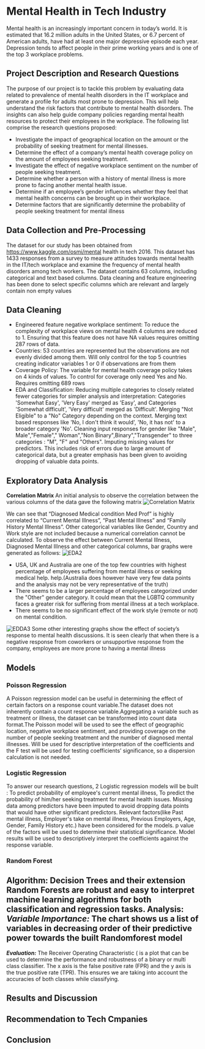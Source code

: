 # Mental Health in Tech Industry
Mental health is an increasingly important concern in today’s world. It is estimated that 16.2 million adults in the United States, or 6.7 percent of American adults, have had at least one major depressive episode each year. Depression tends to affect people in their prime working years and is one of the top 3 workplace problems.

## Project Description and Research Questions
The purpose of our project is to tackle this problem by evaluating data related to prevalence of mental health disorders in the IT workplace and generate a profile for adults most prone to depression. This will help understand the risk factors that contribute to mental health disorders. The insights can also help guide company policies regarding mental health resources to protect their employees in the workplace. The following list comprise the research questions proposed:
* Investigate the impact of geographical location on the amount or the probability of seeking treatment for mental illnesses.
* Determine the effect of a company’s mental health coverage policy on the amount of employees seeking treatment.
* Investigate the effect of negative workplace sentiment on the number of people seeking treatment.
* Determine whether a person with a history of mental illness is more prone to facing another mental health issue.
* Determine if an employee’s gender influences whether they feel that mental health concerns can be brought up in their workplace.
* Determine factors that are significantly determine the probability of people seeking treatment for mental illness

## Data Collection and Pre-Processing
The dataset for our study has been obtained from https://www.kaggle.com/osmi/mental health in tech 2016. This dataset has 1433 responses from a survey to measure attitudes towards mental health in the IT/tech workplace and examine the frequency of mental health disorders among tech workers. The dataset contains 63 columns, including categorical and text based columns. Data cleaning and feature engineering has been done to select specific columns which are relevant and largely contain non empty values

## Data Cleaning
* Engineered feature negative workplace sentiment: To reduce the complexity of workplace views on mental health 4 columns are reduced to 1. Ensuring that this feature does not have NA values requires omitting 287 rows of data.
* Countries: 53 countries are represented but the observations are not
evenly divided among them. Will only control for the top 5 countries creating indicator
variables 1 or 0 if observations are from them
* Coverage Policy: The variable for mental health coverage policy takes on 4 kinds of values. To control for coverage only need Yes and No. Requires omitting 689 rows
* EDA and Classification: Reducing multiple categories to closely related fewer categories
for simpler analysis and interpretation: Categories 'Somewhat Easy', 'Very Easy' merged as 'Easy', and Categories 'Somewhat difficult', 'Very difficult' merged as 'Difficult'. Merging "Not Eligible" to a "No" Category depending on the context. Merging text based responses like 'No, I don't think it would', 'No, it has not' to a broader category 'No'. Cleaning input responses for gender like "Male", Male","Female"," Woman","Non Binary",Binary","Transgender" to three categories : "M", "F" and "Others". Imputing missing values for predictors. This includes risk of errors due to large amount of categorical data, but a greater emphasis has been given to avoiding dropping of valuable data points.


## Exploratory Data Analysis
**Correlation Matrix** An initial analysis to observe the correlation between the various columns of the data
gave the following matrix
![Correlation Matrix]()

We can see that “Diagnosed Medical condition Med Prof” is highly correlated to “Current Mental Illness”, “Past Mental Illness” and “Family History Mental Illness”. Other categorical variables like Gender, Country and Work style are not included because a numerical correlation cannot be calculated.
To observe the effect between Current Mental Illness, Diagnosed Mental Illness
and other categorical columns, bar graphs were generated as follows:
![EDA2]()

- USA, UK and Australia are one of the top few countries with highest percentage of employees suffering
from mental illness or seeking medical help. help.(Australia does however have very few data points and the
analysis may not be very representative of the truth)
- There seems to be a larger percentage of employees categorized under the "Other" gender category. It
could mean that the LGBTQ community faces a greater risk for suffering from mental illness at a tech
workplace.
- There seems to be no significant effect of the work style (remote or not) on mental condition.

![EDDA3]()
Some other interesting graphs show the effect of society’s response to mental health
discussions. It is seen clearly that when there is a negative response from coworkers or unsupportive
response from the company, employees are more prone to having a mental illness
## Models

### Poisson Regression
A Poisson regression model can be useful in determining
the effect of certain factors on a response count variable.The dataset does not inherently contain a count response
variable.Aggregating a variable such as treatment or illness, the
dataset can be transformed into count data format.The Poisson model will be used to see the effect of
geographic location, negative workplace sentiment, and
providing coverage on the number of people seeking
treatment and the number of diagnosed mental illnesses. Will be used for descriptive interpretation of the coefficients
and the F test will be used for testing coefficients’
significance, so a dispersion calculation is not needed.

### Logistic Regression
To answer our research questions, 2 Logistic regression
models will be built : To predict probability of employee's current mental illness, To predict the probability of him/her seeking treatment for mental
health issues. Missing data among predictors have been imputed to avoid
dropping data points that would have other significant
predictors. Relevant factors(like Past mental illness, Employer's take on
mental illness, Previous Employers, Age, Gender, Family
History etc.) have been considered for the models. p value of the factors will be used to determine their
statistical significance. Model results will be used to descriptively interpret the
coefficients against the response variable.
### Random Forest




**Algorithm:** 
Decision Trees and their extension Random
Forests are robust and easy to interpret machine
learning algorithms for both classification and
regression tasks.
**Analysis:**
_**Variable Importance:**_ The chart shows us a list of
variables in decreasing order of their predictive power
towards the built Randomforest model
-
_**Evaluation:**_ The Receiver Operating Characteristic
( is a plot that can be used to determine the
performance and robustness of a binary or multi class
classifier. The x axis is the false positive rate (FPR) and
the y axis is the true positive rate (TPR). This ensures we
are taking into account the accuracies of both classes
while classifying.
## Results and Discussion

## Recommendation to Tech Cmpanies

## Conclusion
